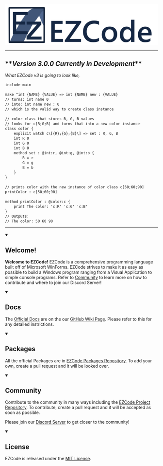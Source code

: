 ![Main Image](https://raw.githubusercontent.com/JBrosDevelopment/EZCode/master/docs/Images/EZCode_Wide_Logo.png)

---

## \*\**Version 3.0.0 Currently in Development*\*\*
*What EZCode v3 is going to look like,*
```ezcode
include main

make ^int {NAME} {VALUE} => int {NAME} new : {VALUE}
// turns: int name 0
// into: int name new : 0
// which is the valid way to create class instance

// color class that stores R, G, B values
// looks for c[R;G;B] and turns that into a new color instance
class color {
    explicit watch c\[{R};{G};{B}\] => set : R, G, B
    int R 0
    int G 0
    int B 0
    method set : @int:r, @int:g, @int:b {
        R = r
        G = g
        B = b
    }
}

// prints color with the new instance of color class c[50;60;90]
printColor : c[50;60;90]

method printColor : @color:c {
    print The color: 'c:R' 'c:G' 'c:B'
}
// Outputs:
// The color: 50 60 90
```

---

<details open>
<summary><h2>Welcome!</h2></summary>

**Welcome to EZCode!** EZCode is a comprehensive programming language built off of Microsoft WinForms. EZCode strives to make it as easy as possible to build a Windows program ranging from a Visual Application to simple console programs. Refer to [Community](#community) to learn more on how to contribute and where to join our Discord Server!
</details>

<details open>
<summary><h2>Docs</h2></summary>

The [Official Docs](https://github.com/EZCodeLanguage/EZCode/wiki/EZCode-Docs) are on the our [GitHub Wiki Page](https://github.com/EZCodeLanguage/EZCode/wiki). Please refer to this for any detailed instrictions.
</details>

<details open>
<summary><h2>Packages</h2></summary>

All the official Packages are in [EZCode Packages Repository](https://github.com/EZCodeLanguage/Packages.git). To add your own, create a pull request and it will be looked over. 

</details>

<details open>
<summary><h2>Community</h2></summary>

Contribute to the community in many ways including the [EZCode Project Repository](https://github.com/EZCodeLanguage/Projects.git). To contribute, create a pull request and it will be accepted as soon as possible. 

Please join our [Discord Server](https://discord.gg/DpBrp6Zy) to get closer to the community!
</details>

<details open>
<summary><h2>License</h2></summary>

EZCode is released under the [MIT License](LICENSE).
</details>
